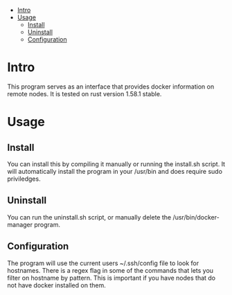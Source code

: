 - [Intro](#intro)
- [Usage](#usage)
  - [Install](#install)
  - [Uninstall](#uninstall)
  - [Configuration](#configuration)


# Intro
This program serves as an interface that provides docker information on remote nodes.
It is tested on rust version 1.58.1 stable.


# Usage
## Install
You can install this by compiling it manually or running the install.sh script.
It will automatically install the program in your /usr/bin and does require sudo
priviledges. 

## Uninstall
You can run the uninstall.sh script, or manually delete the /usr/bin/docker-manager
program.

## Configuration
The program will use the current users ~/.ssh/config file to look for hostnames. There
is a regex flag in some of the commands that lets you filter on hostname by pattern.
This is important if you have nodes that do not have docker installed on them.
